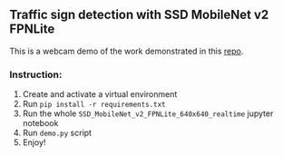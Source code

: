 ## Traffic sign detection with SSD MobileNet v2 FPNLite

This is a webcam demo of the work demonstrated in this [repo](https://github.com/Romanvia93/traffic_sign_detection).

### Instruction:

1. Create and activate a virtual environment
2. Run `pip install -r requirements.txt`
3. Run the whole `SSD_MobileNet_v2_FPNLite_640x640_realtime` jupyter notebook
4. Run `demo.py` script
5. Enjoy!
